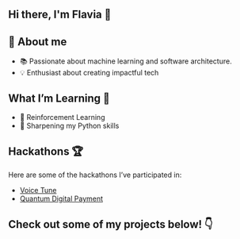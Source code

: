 <h2 align="left">Hi there, I'm Flavia 👋</h2>

## 🌟 About me
- 📚 Passionate about machine learning and software architecture.
- 💡 Enthusiast about creating impactful tech

## What I’m Learning 🚀
- 🤖 Reinforcement Learning
- 🐍 Sharpening my Python skills

## Hackathons 🏆
Here are some of the hackathons I’ve participated in:

- [Voice Tune](https://github.com/flavify/voice-tune)
- [Quantum Digital Payment](https://github.com/Christwelve/Quantum-digital-payment)

## Check out some of my projects below! 👇


